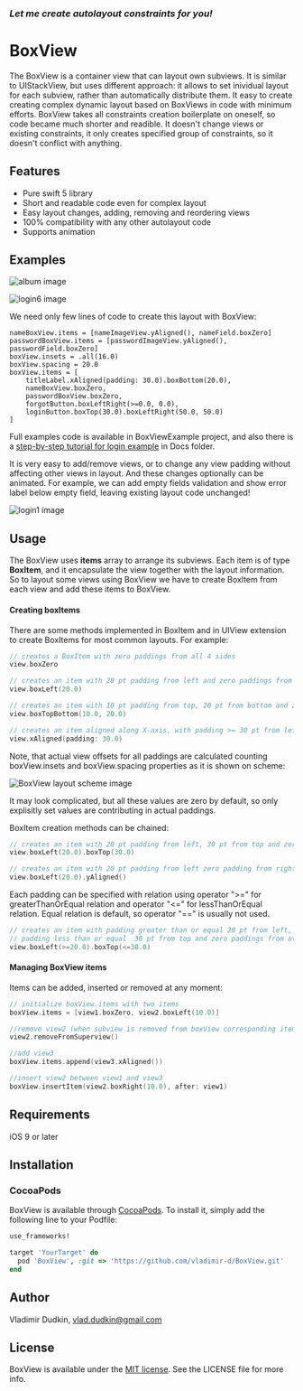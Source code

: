 
### *Let me create autolayout constraints for you!*

# BoxView
The BoxView is a container view that can layout own subviews.
It is similar to UIStackView, but uses different approach: it allows to set inividual layout for each subview, rather than automatically distribute them.
It easy to create creating complex dynamic layout based on BoxViews in code with minimum efforts.
BoxView takes all constraints creation boilerplate on oneself, so code became much shorter and readible.
It doesn't change views or existing constraints, it only creates specified group of constraints, so it doesn't conflict with anything.

## Features
- Pure swift 5 library
- Short and readable code even for complex layout
- Easy layout changes, adding, removing and reordering views
- 100% compatibility with any other autolayout code
- Supports animation

## Examples

![album image](https://github.com/vladimir-d/BoxView/blob/master/Docs/Images/album.gif?raw=true)

![login6 image](https://github.com/vladimir-d/BoxView/blob/master/Docs/Images/login6.png?raw=true)

We need only few lines of code to create this layout with BoxView:
```
nameBoxView.items = [nameImageView.yAligned(), nameField.boxZero]
passwordBoxView.items = [passwordImageView.yAligned(), passwordField.boxZero]
boxView.insets = .all(16.0)
boxView.spacing = 20.0
boxView.items = [
    titleLabel.xAligned(padding: 30.0).boxBottom(20.0),
    nameBoxView.boxZero,
    passwordBoxView.boxZero,
    forgotButton.boxLeftRight(>=0.0, 0.0),
    loginButton.boxTop(30.0).boxLeftRight(50.0, 50.0)
]
```
Full examples code is available in BoxViewExample project, and also there is a [step-by-step tutorial for login example](https://github.com/vladimir-d/BoxView/blob/master/Docs/login.md) in Docs folder.

It is very easy to add/remove views, or to change any view padding without affecting other views in layout.
And these changes optionally can be animated. For example, we can add empty fields validation and show error label below empty field, leaving existing layout code unchanged!

![login1 image](https://github.com/vladimir-d/BoxView/blob/master/Docs/Images/loginerr.gif?raw=true)


## Usage

The BoxView uses **items** array to arrange its subviews. Each item is of type **BoxItem**, and it encapsulate the view together with the layout information. So to layout some views using BoxView we have to create BoxItem from each view and add these items to BoxView. 

####  Creating boxItems
There are some methods implemented in BoxItem and in UIView extension to create BoxItems for most common layouts. For example:

```swift
// creates a BoxItem with zero paddings from all 4 sides
view.boxZero

// creates an item with 20 pt padding from left and zero paddings from other 3 sides.
view.boxLeft(20.0)

// creates an item with 10 pt padding from top, 20 pt from bottom and zero paddings from other 2 sides.
view.boxTopBottom(10.0, 20.0) 

// creates an item aligned along X-axis, with padding >= 30 pt from left and right sides, top and bottom padding are zero
view.xAligned(padding: 30.0)
```

Note, that actual view offsets for all paddings are calculated counting boxView.insets and boxView.spacing properties as it is shown on scheme:

![BoxView layout scheme image](https://github.com/vladimir-d/BoxView/blob/master/Docs/Images/boxLayout.png?raw=true)

It may look complicated, but all these values are zero by default, so only explisitly set values are contributing in actual paddings.  

BoxItem creation methods can be chained:

```swift
// creates an item with 20 pt padding from left, 30 pt from top and zero paddings from other 2 sides. 
view.boxLeft(20.0).boxTop(30.0) 

// creates an item with 20 pt padding from left zero padding from right and aligned along Y-axis, with padding >= 0.0 from top and bottom
view.boxLeft(20.0).yAligned()
```
Each padding can be specified with relation using operator ">=" for greaterThanOrEqual relation and operator "<=" for lessThanOrEqual relation. Equal relation is default, so operator "==" is usually not used.
```swift
// creates an item with padding greater than or equal 20 pt from left,
// padding less than or equal  30 pt from top and zero paddings from other 2 sides. 
view.boxLeft(>=20.0).boxTop(<=30.0)
```

####  Managing BoxView items

Items can be added, inserted or removed at any moment:
```swift
// initialize boxView.items with two items 
boxView.items = [view1.boxZero, view2.boxLeft(10.0)]

//remove view2 (when subview is removed from boxView corresponding item is also removed)
view2.removeFromSuperview()

//add view3 
boxView.items.append(view3.xAligned())

//insert view2 between view1 and view3 
boxView.insertItem(view2.boxRight(10.0), after: view1)
```


## Requirements

iOS 9 or later

## Installation

### CocoaPods

BoxView is available through [CocoaPods](http://cocoapods.org). To install
it, simply add the following line to your Podfile:

```ruby
use_frameworks!

target 'YourTarget' do
  pod 'BoxView', :git => 'https://github.com/vladimir-d/BoxView.git'
end

```


## Author

Vladimir Dudkin, vlad.dudkin@gmail.com

## License

[MIT]: http://www.opensource.org/licenses/mit-license.php

BoxView is available under the [MIT license][MIT]. See the LICENSE file for more info.
